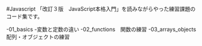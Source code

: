 #Javascript
「改訂３版　JavaScript本格入門」を読みながらやった練習課題のコード集です。

-01_basics
    -変数と定数の違い
-02_functions　関数の練習
-03_arrays_objects　配列・オブジェクトの練習
